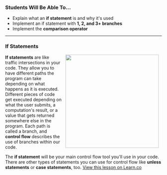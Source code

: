 ### Students Will Be Able To...
+ Explain what an **if statement** is and why it's used
+ Implement an if statement with **1, 2, and 3+ branches**
+ Implement the **comparison operator**

---
### If Statements

<img src="https://s3.amazonaws.com/after-school-assets/roadfork.jpg" width="300px" align="right" hspace="10"> 

**If statements** are like traffic intersections in your code. They allow you to have different paths the program can take depending on what happens as it is executed. Different pieces of code get executed depending on what the user submits, a computation's result, or a value that gets returned somewhere else in the program. Each path is called a branch, and **control flow** describes the use of branches within our code.

The **if statement** will be your main control flow tool you'll use in your code. There are other types of statements you can use for control flow like **unless statements** or **case statements**, too.
<a href='https://learn.co/lessons/hs-intro-web-design-conditionals-intro' data-visibility='hidden'>View this lesson on Learn.co</a>
